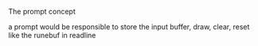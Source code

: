 The prompt concept

a prompt would be responsible to store the input buffer, draw, clear, reset
like the runebuf in readline
